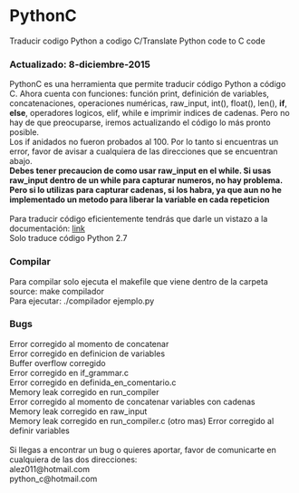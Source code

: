 # PythonC
Traducir codigo Python a codigo C/Translate Python code to C code
<br>
<h3>Actualizado: 8-diciembre-2015</h3>
PythonC es una herramienta que permite traducir código Python a código C. Ahora cuenta con funciones: función print, definición de variables, concatenaciones, operaciones numéricas, raw_input, int(), float(), len(), <strong>if</strong>, <strong>else</strong>, operadores logicos, elif, while e imprimir indices de cadenas. Pero no hay de que preocuparse, iremos actualizando el código lo más pronto posible.
<br>
Los if anidados no fueron probados al 100. Por lo tanto si encuentras un error, favor de avisar a cualquiera de las direcciones que se encuentran abajo.<br>
<strong>Debes tener precaucion de como usar raw_input en el while. Si usas raw_input dentro de un while para capturar numeros, no hay problema. Pero si lo utilizas para capturar cadenas, si los habra, ya que aun no he implementado un metodo para liberar la variable en cada repeticion</strong>
<br><br>
Para traducir código eficientemente tendrás que darle un vistazo a la documentación: <a href="https://pythoncblog.wordpress.com/documentacion/">link</a>
<br>
Solo traduce código Python 2.7
<br>

<h3>Compilar</h3>
Para compilar solo ejecuta el makefile que viene dentro de la carpeta source: make compilador
<br>
Para ejecutar: ./compilador ejemplo.py

<h3>Bugs</h3>
Error corregido al momento de concatenar
<br>
Error corregido en definicion de variables
<br>
Buffer overflow corregido<br>
Error corregido en if_grammar.c<br>
Error corregido en definida_en_comentario.c<br>
Memory leak corregido en run_compiler<br>
Error corregido al momento de concatenar variables con cadenas<br>
Memory leak corregido en raw_input<br>
Memory leak corregido en run_compiler.c (otro mas)
Error corregido al definir variables
<br>
<br>
Si llegas a encontrar un bug o quieres aportar, favor de comunicarte en cualquiera de las dos direcciones:
<br>
alez011@hotmail.com
<br>
python_c@hotmail.com
